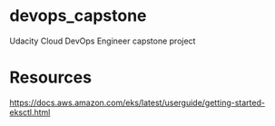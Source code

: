 # devops_capstone
Udacity Cloud DevOps Engineer capstone project

# Resources
https://docs.aws.amazon.com/eks/latest/userguide/getting-started-eksctl.html

